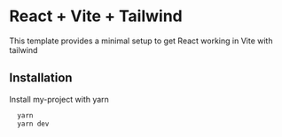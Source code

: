 
# React + Vite + Tailwind

This template provides a minimal setup to get React working in Vite with tailwind


## Installation

Install my-project with yarn

```bash
  yarn
  yarn dev
```
    
